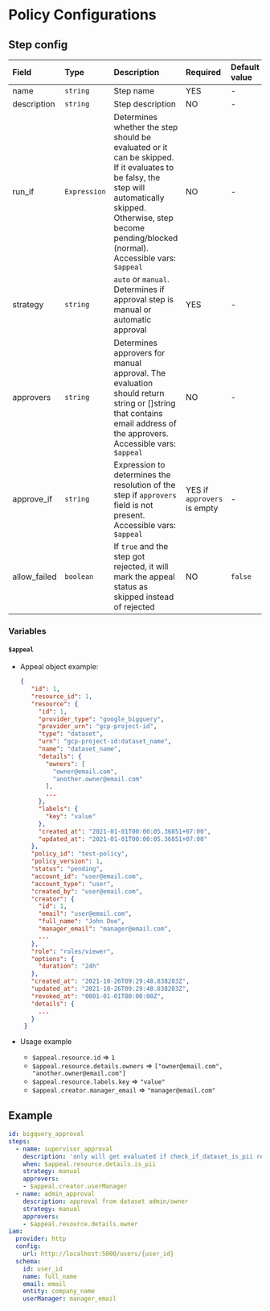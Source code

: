 # Policy Configurations

## Step config

| Field | Type | Description | Required | Default value |
| :--- | :--- | :--- | :--- | :--- |
| name | `string` |Step name | YES | - |
| description | `string` | Step description | NO | - |
| run\_if | `Expression` | Determines whether the step should be evaluated or it can be skipped. If it evaluates to be falsy, the step will automatically skipped. Otherwise, step become pending/blocked (normal). Accessible vars: `$appeal` | NO | -
| strategy | `string` | `auto` or `manual`. Determines if approval step is manual or automatic approval | YES | - |
| approvers | `string` | Determines approvers for manual approval. The evaluation should return string or []string that contains email address of the approvers. Accessible vars: `$appeal` | NO | - |
| approve_if | `string` | Expression to determines the resolution of the step if `approvers` field is not present. Accessible vars: `$appeal` | YES if `approvers` is empty | - |
| allow\_failed | `boolean` | If `true` and the step got rejected, it will mark the appeal status as skipped instead of rejected | NO | `false` |

### Variables

#### `$appeal`
   * Appeal object example:

     ```json
     {
        "id": 1,
        "resource_id": 1,
        "resource": {
          "id": 1,
          "provider_type": "google_bigquery",
          "provider_urn": "gcp-project-id",
          "type": "dataset",
          "urn": "gcp-project-id:dataset_name",
          "name": "dataset_name",
          "details": {
            "owners": [
              "owner@email.com",
              "another.owner@email.com"
            ],
            ...
          },
          "labels": {
            "key": "value"
          },
          "created_at": "2021-01-01T00:00:05.36851+07:00",
          "updated_at": "2021-01-01T00:00:05.36851+07:00"
        },
        "policy_id": "test-policy",
        "policy_version": 1,
        "status": "pending",
        "account_id": "user@email.com",
        "account_type": "user",
        "created_by": "user@email.com",
        "creator": {
          "id": 1,
          "email": "user@email.com",
          "full_name": "John Doe",
          "manager_email": "manager@email.com",
          ...
        },
        "role": "roles/viewer",
        "options": {
          "duration": "24h"
        },
        "created_at": "2021-10-26T09:29:48.838203Z",
        "updated_at": "2021-10-26T09:29:48.838203Z",
        "revoked_at": "0001-01-01T00:00:00Z",
        "details": {
          ...
        }
      }
     ```

   * Usage example
     * `$appeal.resource.id` =&gt; `1`
     * `$appeal.resource.details.owners` =&gt; `["owner@email.com", "another.owner@email.com"]`
     * `$appeal.resource.labels.key` =&gt; `"value"`
     * `$appeal.creator.manager_email` =&gt; `"manager@email.com"`

## Example

```yaml
id: bigquery_approval
steps:
  - name: supervisor_approval
    description: 'only will get evaluated if check_if_dataset_is_pii return true'
    when: $appeal.resource.details.is_pii
    strategy: manual
    approvers:
    - $appeal.creator.userManager
  - name: admin_approval
    description: approval from dataset admin/owner
    strategy: manual
    approvers:
    - $appeal.resource.details.owner
iam:
  provider: http
  config:
    url: http://localhost:5000/users/{user_id}
  schema:
    id: user_id
    name: full_name
    email: email
    entity: company_name
    userManager: manager_email
```

